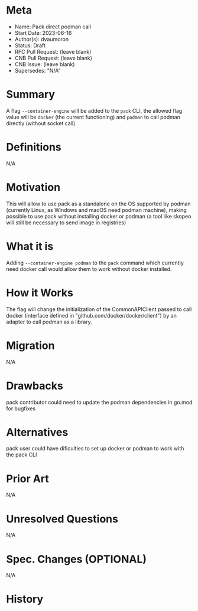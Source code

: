 # Meta
[meta]: #meta
- Name: Pack direct podman call
- Start Date: 2023-06-16
- Author(s): dvaumoron
- Status: Draft
- RFC Pull Request: (leave blank)
- CNB Pull Request: (leave blank)
- CNB Issue: (leave blank)
- Supersedes: "N/A"

# Summary
[summary]: #summary

A flag `--container-engine` will be added to the `pack` CLI, the allowed flag value will be `docker` (the current functioning) and `podman` to call podman directly (without socket call)

# Definitions
[definitions]: #definitions

N/A

# Motivation
[motivation]: #motivation

This will allow to use pack as a standalone on the OS supported by podman (currently Linux, as Windows and macOS need podman machine), making possible to use pack without installing docker or podman (a tool like skopeo will still be necessary to send image in registries)

# What it is
[what-it-is]: #what-it-is

Adding `--container-engine podman` to the `pack` command which currently need docker call would allow them to work without docker installed.

# How it Works
[how-it-works]: #how-it-works

The flag will change the initialization of the CommonAPIClient passed to call docker (interface defined in "github.com/docker/docker/client") by an adapter to call podman as a library. 

# Migration
[migration]: #migration

N/A

# Drawbacks
[drawbacks]: #drawbacks

pack contributor could need to update the podman dependencies in go.mod for bugfixes

# Alternatives
[alternatives]: #alternatives

pack user could have dificulties to set up docker or podman to work with the pack CLI

# Prior Art
[prior-art]: #prior-art

N/A

# Unresolved Questions
[unresolved-questions]: #unresolved-questions

N/A

# Spec. Changes (OPTIONAL)
[spec-changes]: #spec-changes

N/A

# History
[history]: #history

<!--
## Amended
### Meta
[meta-1]: #meta-1
- Name: (fill in the amendment name: Variable Rename)
- Start Date: (fill in today's date: YYYY-MM-DD)
- Author(s): (Github usernames)
- Amendment Pull Request: (leave blank)

### Summary

A brief description of the changes.

### Motivation

Why was this amendment necessary?
--->